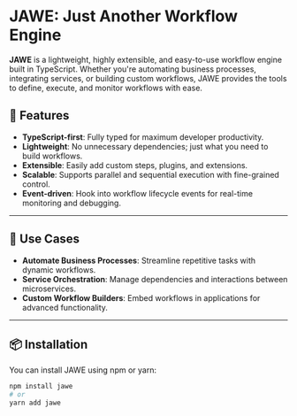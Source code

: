 # JAWE: Just Another Workflow Engine

**JAWE** is a lightweight, highly extensible, and easy-to-use workflow engine built in TypeScript. Whether you're automating business processes, integrating services, or building custom workflows, JAWE provides the tools to define, execute, and monitor workflows with ease.

## 🚀 Features

- **TypeScript-first**: Fully typed for maximum developer productivity.
- **Lightweight**: No unnecessary dependencies; just what you need to build workflows.
- **Extensible**: Easily add custom steps, plugins, and extensions.
- **Scalable**: Supports parallel and sequential execution with fine-grained control.
- **Event-driven**: Hook into workflow lifecycle events for real-time monitoring and debugging.

---

## 🎯 Use Cases

- **Automate Business Processes**: Streamline repetitive tasks with dynamic workflows.
- **Service Orchestration**: Manage dependencies and interactions between microservices.
- **Custom Workflow Builders**: Embed workflows in applications for advanced functionality.

---

## 📦 Installation

You can install JAWE using npm or yarn:

```bash
npm install jawe
# or
yarn add jawe
```

